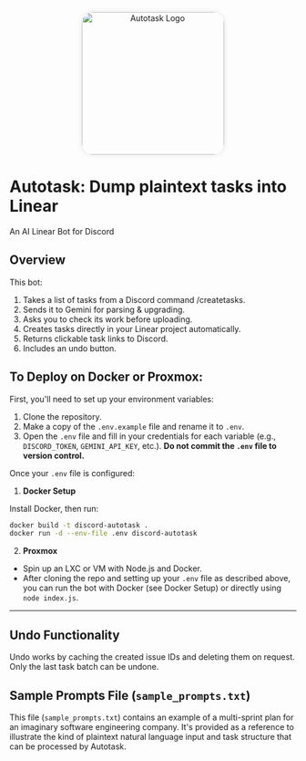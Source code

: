 <div align="center">
  <img src="/Autotask_wordmark.png" alt="Autotask Logo" style="height: 250px; border-radius: 20px; box-shadow: 0 0 10px 0 rgba(0, 0, 0, 0.1);">
</div>

# Autotask: Dump plaintext tasks into Linear
An AI Linear Bot for Discord

## Overview
This bot:
1. Takes a list of tasks from a Discord command /createtasks.
2. Sends it to Gemini for parsing & upgrading.
3. Asks you to check its work before uploading.
3. Creates tasks directly in your Linear project automatically.
4. Returns clickable task links to Discord.
5. Includes an undo button.

## To Deploy on Docker or Proxmox:

First, you'll need to set up your environment variables:
1. Clone the repository.
2. Make a copy of the `.env.example` file and rename it to `.env`.
3. Open the `.env` file and fill in your credentials for each variable (e.g., `DISCORD_TOKEN`, `GEMINI_API_KEY`, etc.). **Do not commit the `.env` file to version control.**

Once your `.env` file is configured:

1. **Docker Setup**

Install Docker, then run:

```bash
docker build -t discord-autotask .
docker run -d --env-file .env discord-autotask
```

2. **Proxmox**

- Spin up an LXC or VM with Node.js and Docker.
- After cloning the repo and setting up your `.env` file as described above, you can run the bot with Docker (see Docker Setup) or directly using `node index.js`.

---

## Undo Functionality

Undo works by caching the created issue IDs and deleting them on request. Only the last task batch can be undone.

## Sample Prompts File (`sample_prompts.txt`)

This file (`sample_prompts.txt`) contains an example of a multi-sprint plan for an imaginary software engineering company. It's provided as a reference to illustrate the kind of plaintext natural language input and task structure that can be processed by Autotask. 